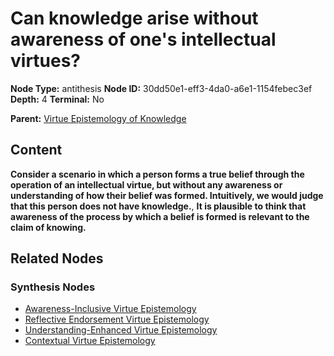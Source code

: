 # Can knowledge arise without awareness of one's intellectual virtues?

**Node Type:** antithesis
**Node ID:** 30dd50e1-eff3-4da0-a6e1-1154febec3ef
**Depth:** 4
**Terminal:** No

**Parent:** [Virtue Epistemology of Knowledge](virtue-epistemology-of-knowledge-synthesis-84ef72b9-df8f-4b84-ba5e-c7d0883c80dc.md)

## Content

**Consider a scenario in which a person forms a true belief through the operation of an intellectual virtue, but without any awareness or understanding of how their belief was formed. Intuitively, we would judge that this person does not have knowledge.**, **It is plausible to think that awareness of the process by which a belief is formed is relevant to the claim of knowing.**

## Related Nodes

### Synthesis Nodes

- [Awareness-Inclusive Virtue Epistemology](awareness-inclusive-virtue-epistemology-synthesis-5f83e18b-68ff-445d-9698-0247da8dfec0.md)
- [Reflective Endorsement Virtue Epistemology](reflective-endorsement-virtue-epistemology-synthesis-f77a57fd-c9ad-4d95-b4e8-fe55f65160fc.md)
- [Understanding-Enhanced Virtue Epistemology](understanding-enhanced-virtue-epistemology-synthesis-f8f2f807-9bdc-4f9c-8987-4fc81a7bedad.md)
- [Contextual Virtue Epistemology](contextual-virtue-epistemology-synthesis-d87e63e2-c320-4c58-8153-3318d61c38b0.md)
